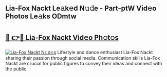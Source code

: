 ## Lia-Fox Nackt Le𝚊k𝚎d N𝚞𝚍e - Part-ptW Vid𝚎o Photos Le𝚊ks ODmtw

# <h2><a href="http://fb97i5.evod.top/?m=Lia-Fox+Nackt">🔗 👉🔴 Lia-Fox Nackt Vid𝚎o Ph𝚘t𝚘s</a></h2>

[![Lia-Fox Nackt N𝚞d𝚎s](https://i.imgur.com/8V9OHl7.gif)](http://fb97i5.evod.top/?m=Lia-Fox+Nackt)
Lifestyle and dance enthusiast Lia-Fox Nackt sharing their passion through social media. Communication skills Lia-Fox Nackt are crucial for public figures to convey their ideas and connect with the public. 
